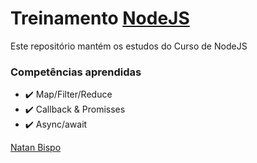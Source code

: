 # Treinamento [NodeJS](https://cursos.erickwendel.com/)
Este repositório mantém os estudos do Curso de NodeJS

### Competências aprendidas

- :heavy_check_mark: Map/Filter/Reduce
- :heavy_check_mark: Callback & Promisses 
- :heavy_check_mark: Async/await 

[Natan Bispo](https://www.linkedin.com/in/natan-bispo-a98771140/)
